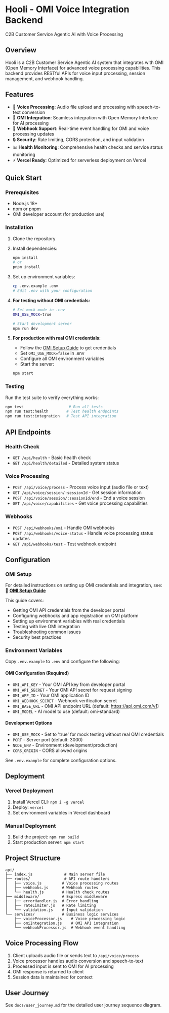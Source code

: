 # Hooli - OMI Voice Integration Backend
C2B Customer Service Agentic AI with Voice Processing

## Overview
Hooli is a C2B Customer Service Agentic AI system that integrates with OMI (Open Memory Interface) for advanced voice processing capabilities. This backend provides RESTful APIs for voice input processing, session management, and webhook handling.

## Features
- 🎤 **Voice Processing**: Audio file upload and processing with speech-to-text conversion
- 🤖 **OMI Integration**: Seamless integration with Open Memory Interface for AI processing
- 📡 **Webhook Support**: Real-time event handling for OMI and voice processing updates
- 🔒 **Security**: Rate limiting, CORS protection, and input validation
- 📊 **Health Monitoring**: Comprehensive health checks and service status monitoring
- ⚡ **Vercel Ready**: Optimized for serverless deployment on Vercel

## Quick Start

### Prerequisites
- Node.js 18+ 
- npm or pnpm
- OMI developer account (for production use)

### Installation
1. Clone the repository
2. Install dependencies:
   ```bash
   npm install
   # or
   pnpm install
   ```

3. Set up environment variables:
   ```bash
   cp .env.example .env
   # Edit .env with your configuration
   ```

4. **For testing without OMI credentials:**
   ```bash
   # Set mock mode in .env
   OMI_USE_MOCK=true
   
   # Start development server
   npm run dev
   ```

5. **For production with real OMI credentials:**
   - Follow the [OMI Setup Guide](docs/OMI_SETUP_GUIDE.md) to get credentials
   - Set `OMI_USE_MOCK=false` in .env
   - Configure all OMI environment variables
   - Start the server:
   ```bash
   npm start
   ```

### Testing
Run the test suite to verify everything works:
```bash
npm test                    # Run all tests
npm run test:health        # Test health endpoints
npm run test:integration   # Test API integration
```

## API Endpoints

### Health Check
- `GET /api/health` - Basic health check
- `GET /api/health/detailed` - Detailed system status

### Voice Processing
- `POST /api/voice/process` - Process voice input (audio file or text)
- `GET /api/voice/session/:sessionId` - Get session information
- `POST /api/voice/session/:sessionId/end` - End a voice session
- `GET /api/voice/capabilities` - Get voice processing capabilities

### Webhooks
- `POST /api/webhooks/omi` - Handle OMI webhooks
- `POST /api/webhooks/voice-status` - Handle voice processing status updates
- `GET /api/webhooks/test` - Test webhook endpoint

## Configuration

### OMI Setup
For detailed instructions on setting up OMI credentials and integration, see:
📖 **[OMI Setup Guide](docs/OMI_SETUP_GUIDE.md)**

This guide covers:
- Getting OMI API credentials from the developer portal
- Configuring webhooks and app registration on OMI platform
- Setting up environment variables with real credentials
- Testing with live OMI integration
- Troubleshooting common issues
- Security best practices

### Environment Variables
Copy `.env.example` to `.env` and configure the following:

#### OMI Configuration (Required)
- `OMI_API_KEY` - Your OMI API key from developer portal
- `OMI_API_SECRET` - Your OMI API secret for request signing
- `OMI_APP_ID` - Your OMI application ID
- `OMI_WEBHOOK_SECRET` - Webhook verification secret
- `OMI_BASE_URL` - OMI API endpoint URL (default: https://api.omi.com/v1)
- `OMI_MODEL` - AI model to use (default: omi-standard)

#### Development Options
- `OMI_USE_MOCK` - Set to 'true' for mock testing without real OMI credentials
- `PORT` - Server port (default: 3000)
- `NODE_ENV` - Environment (development/production)
- `CORS_ORIGIN` - CORS allowed origins

See `.env.example` for complete configuration options.

## Deployment

### Vercel Deployment
1. Install Vercel CLI: `npm i -g vercel`
2. Deploy: `vercel`
3. Set environment variables in Vercel dashboard

### Manual Deployment
1. Build the project: `npm run build`
2. Start production server: `npm start`

## Project Structure
```
api/
├── index.js              # Main server file
├── routes/               # API route handlers
│   ├── voice.js         # Voice processing routes
│   ├── webhooks.js      # Webhook routes
│   └── health.js        # Health check routes
├── middleware/          # Express middleware
│   ├── errorHandler.js  # Error handling
│   ├── rateLimiter.js   # Rate limiting
│   └── validation.js    # Input validation
└── services/            # Business logic services
    ├── voiceProcessor.js    # Voice processing logic
    ├── omiIntegration.js    # OMI API integration
    └── webhookProcessor.js  # Webhook event handling
```

## Voice Processing Flow
1. Client uploads audio file or sends text to `/api/voice/process`
2. Voice processor handles audio conversion and speech-to-text
3. Processed input is sent to OMI for AI processing
4. OMI response is returned to client
5. Session data is maintained for context

## User Journey
See `docs/user_journey.md` for the detailed user journey sequence diagram.
